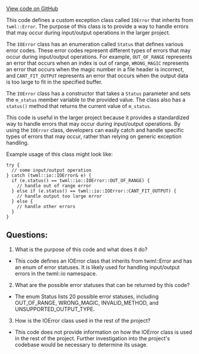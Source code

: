 [View code on GitHub](https://github.com/misbahsy/the-algorithm/twml/libtwml/include/twml/io/IOError.h)

This code defines a custom exception class called `IOError` that inherits from `twml::Error`. The purpose of this class is to provide a way to handle errors that may occur during input/output operations in the larger project. 

The `IOError` class has an enumeration called `Status` that defines various error codes. These error codes represent different types of errors that may occur during input/output operations. For example, `OUT_OF_RANGE` represents an error that occurs when an index is out of range, `WRONG_MAGIC` represents an error that occurs when the magic number in a file header is incorrect, and `CANT_FIT_OUTPUT` represents an error that occurs when the output data is too large to fit in the specified buffer. 

The `IOError` class has a constructor that takes a `Status` parameter and sets the `m_status` member variable to the provided value. The class also has a `status()` method that returns the current value of `m_status`. 

This code is useful in the larger project because it provides a standardized way to handle errors that may occur during input/output operations. By using the `IOError` class, developers can easily catch and handle specific types of errors that may occur, rather than relying on generic exception handling. 

Example usage of this class might look like:

```
try {
  // some input/output operation
} catch (twml::io::IOError& e) {
  if (e.status() == twml::io::IOError::OUT_OF_RANGE) {
    // handle out of range error
  } else if (e.status() == twml::io::IOError::CANT_FIT_OUTPUT) {
    // handle output too large error
  } else {
    // handle other errors
  }
}
```
## Questions: 
 1. What is the purpose of this code and what does it do?
- This code defines an IOError class that inherits from twml::Error and has an enum of error statuses. It is likely used for handling input/output errors in the twml::io namespace.

2. What are the possible error statuses that can be returned by this code?
- The enum Status lists 20 possible error statuses, including OUT_OF_RANGE, WRONG_MAGIC, INVALID_METHOD, and UNSUPPORTED_OUTPUT_TYPE.

3. How is the IOError class used in the rest of the project?
- This code does not provide information on how the IOError class is used in the rest of the project. Further investigation into the project's codebase would be necessary to determine its usage.